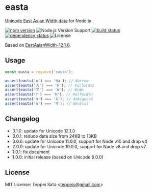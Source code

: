 # easta

[Unicode East Asian Width data](http://www.unicode.org/reports/tr11/) for Node.js

[![npm version][npm-image]][npm-url]
![Node.js Version Support][node-version]
[![build status][travis-image]][travis-url]
[![dependency status][deps-image]][deps-url]
![License][license]

Based on [EastAsianWidth-12.1.0](http://www.unicode.org/Public/12.1.0/ucd/EastAsianWidth.txt).

## Usage

```js
const easta = require('easta');

assert(easta('A') === 'Na'); // Narrow
assert(easta('Ａ') === 'F'); // Fullwidth
assert(easta('ア') === 'W'); // Wide
assert(easta('ｱ') === 'H'); // Halfwidth
assert(easta('α') === 'A'); // Ambiguous
assert(easta('À') === 'N'); // Neutral
```

## Changelog

- 3.1.0: update for Unicode 12.1.0
- 3.0.1: reduce data size from 24KB to 13KB
- 3.0.0: update for Unicode 11.0.0, support for Node v10 and drop v4
- 2.0.0: update for Unicode 10.0.0, support for Node v8 and drop v7
- 1.0.1: fix document
- 1.0.0: initial release (based on Unicode 9.0.0)

## License

MIT License: Teppei Sato &lt;teppeis@gmail.com&gt;

[npm-image]: https://img.shields.io/npm/v/easta.svg
[npm-url]: https://npmjs.org/package/easta
[npm-downloads-image]: https://img.shields.io/npm/dm/easta.svg
[travis-image]: https://img.shields.io/travis/teppeis/easta/master.svg
[travis-url]: https://travis-ci.org/teppeis/easta
[deps-image]: https://img.shields.io/david/teppeis/easta.svg
[deps-url]: https://david-dm.org/teppeis/easta
[node-version]: https://img.shields.io/badge/Node.js%20support-v6,v8,v10-brightgreen.svg
[coverage-image]: https://img.shields.io/coveralls/teppeis/easta/master.svg
[coverage-url]: https://coveralls.io/github/teppeis/easta?branch=master
[license]: https://img.shields.io/npm/l/easta.svg
